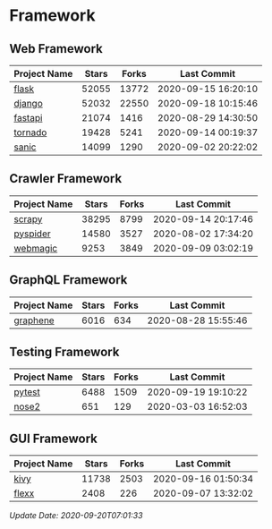 # Framework

## Web Framework

| Project Name | Stars | Forks | Last Commit |
| ------------ | ----- | ----- | ----------- |
| [flask](https://github.com/pallets/flask) | 52055 | 13772 | 2020-09-15 16:20:10 |
| [django](https://github.com/django/django) | 52032 | 22550 | 2020-09-18 10:15:46 |
| [fastapi](https://github.com/tiangolo/fastapi) | 21074 | 1416 | 2020-08-29 14:30:50 |
| [tornado](https://github.com/tornadoweb/tornado) | 19428 | 5241 | 2020-09-14 00:19:37 |
| [sanic](https://github.com/huge-success/sanic) | 14099 | 1290 | 2020-09-02 20:22:02 |

## Crawler Framework

| Project Name | Stars | Forks | Last Commit |
| ------------ | ----- | ----- | ----------- |
| [scrapy](https://github.com/scrapy/scrapy) | 38295 | 8799 | 2020-09-14 20:17:46 |
| [pyspider](https://github.com/binux/pyspider) | 14580 | 3527 | 2020-08-02 17:34:20 |
| [webmagic](https://github.com/code4craft/webmagic) | 9253 | 3849 | 2020-09-09 03:02:19 |

## GraphQL Framework

| Project Name | Stars | Forks | Last Commit |
| ------------ | ----- | ----- | ----------- |
| [graphene](https://github.com/graphql-python/graphene) | 6016 | 634 | 2020-08-28 15:55:46 |

## Testing Framework

| Project Name | Stars | Forks | Last Commit |
| ------------ | ----- | ----- | ----------- |
| [pytest](https://github.com/pytest-dev/pytest) | 6488 | 1509 | 2020-09-19 19:10:22 |
| [nose2](https://github.com/nose-devs/nose2) | 651 | 129 | 2020-03-03 16:52:03 |

## GUI Framework

| Project Name | Stars | Forks | Last Commit |
| ------------ | ----- | ----- | ----------- |
| [kivy](https://github.com/kivy/kivy) | 11738 | 2503 | 2020-09-16 01:50:34 |
| [flexx](https://github.com/flexxui/flexx) | 2408 | 226 | 2020-09-07 13:32:02 |

*Update Date: 2020-09-20T07:01:33*